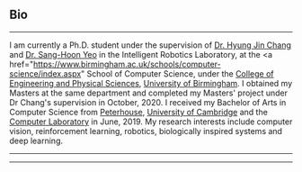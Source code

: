 ## Bio

---
I am currently a Ph.D. student under the supervision of <a href="https://hyungjinchang.wordpress.com">Dr. Hyung Jin Chang</a> and <a href="https://www.birmingham.ac.uk/staff/profiles/sportex/yeo-sang-hoon.aspx">Dr. Sang-Hoon Yeo</a> in the Intelligent Robotics Laboratory, at the <a href="https://www.birmingham.ac.uk/schools/computer-science/index.aspx" School of Computer Science</a>, under the <a href="https://www.birmingham.ac.uk/university/colleges/eps/index.aspx">College of Engineering and Physical Sciences</a>, <a href="https://www.birmingham.ac.uk/index.aspx"> University of Birmingham</a>. I obtained my Masters at the same department and completed my Masters' project under Dr Chang's supervision in October, 2020. I received my Bachelor of Arts in Computer Science from <a href="https://www.pet.cam.ac.uk">Peterhouse</a>, <a href="https://www.cam.ac.uk"> University of Cambridge</a> and the <a href="https://www.cl.cam.ac.uk">Computer Laboratory</a> in June, 2019. My research interests include computer vision, reinforcement learning, robotics, biologically inspired systems and deep learning.

---




---

